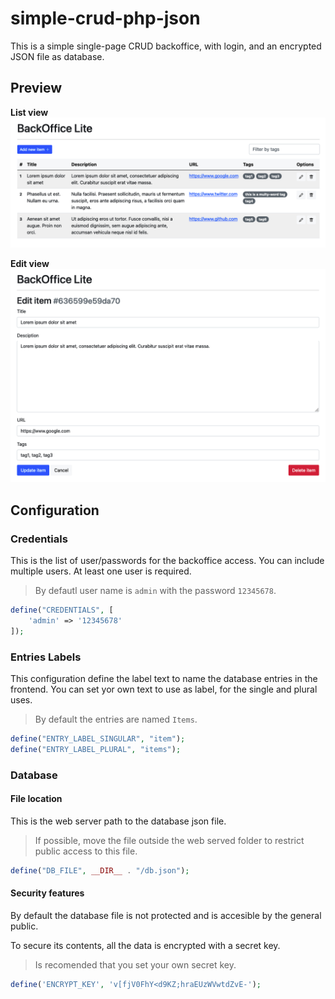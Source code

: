 # simple-crud-php-json

This is a simple single-page CRUD backoffice, with login, and an encrypted JSON file as database.

## Preview

**List view**
![List view](docs/list.png)

**Edit view**
![Edit view](docs/edit.png)

## Configuration

### Credentials

This is the list of user/passwords for the backoffice access.
You can include multiple users. At least one user is required.

> By defautl user name is `admin` with the password `12345678`.

```php
define("CREDENTIALS", [
    'admin' => '12345678'
]);
```

### Entries Labels

This configuration define the label text to name the database entries in the frontend.
You can set yor own text to use as label, for the single and plural uses.

> By default the entries are named `Items`.

```php
define("ENTRY_LABEL_SINGULAR", "item");
define("ENTRY_LABEL_PLURAL", "items");
```

### Database

#### File location

This is the web server path to the database json file.
> If possible, move the file outside the web served folder to restrict public access to this file.

```php
define("DB_FILE", __DIR__ . "/db.json");
```

#### Security features

By default the database file is not protected and is accesible by the general public.

To secure its contents, all the data is encrypted with a secret key.
> Is recomended that you set your own secret key.

```php
define('ENCRYPT_KEY', 'v[fjV0FhY<d9KZ;hraEUzWVwtdZvE-');
```


